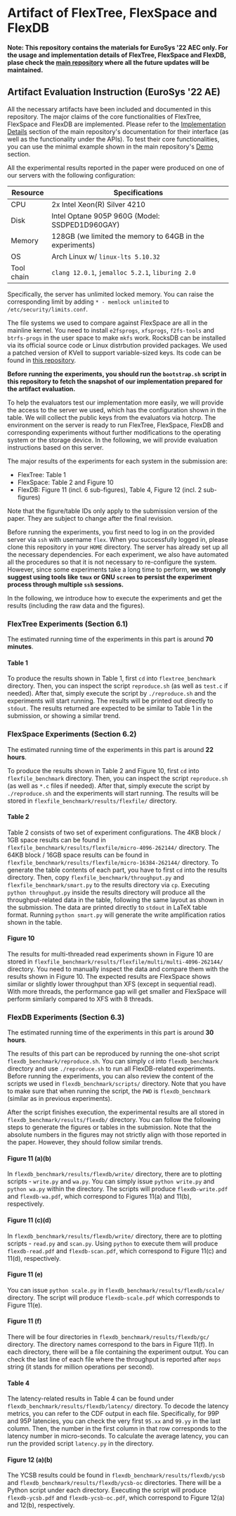 # Artifact of FlexTree, FlexSpace and FlexDB

**Note: This repository contains the materials for EuroSys '22 AEC only. For the usage and implementation details of
FlexTree, FlexSpace and FlexDB, plase check the [main repository](https://github.com/flexible-address-space/flexspace)
where all the future updates will be maintained.**

## Artifact Evaluation Instruction (EuroSys '22 AE)

All the necessary artifacts have been included and documented in this repository.
The major claims of the core functionalities of FlexTree, FlexSpace and FlexDB are implemented.
Please refer to the [Implementation Details](https://github.com/flexible-address-space/flexspace#implementation-details)
section of the main repository's documentation for their interface (as well as the functionality under the APIs).
To test their core functionalities, you can use the minimal example shown in the main repository's
[Demo](https://github.com/flexible-address-space/flexspace#demo) section.

All the experimental results reported in the paper were produced on one of our servers with the following configuration:

| Resource | Specifications |
| --- | --- |
| CPU | 2x Intel Xeon(R) Silver 4210 |
| Disk | Intel Optane 905P 960G (Model: SSDPED1D960GAY) |
| Memory | 128GB (we limited the memory to 64GB in the experiments) |
| OS | Arch Linux w/ `linux-lts 5.10.32` |
| Tool chain | `clang 12.0.1`, `jemalloc 5.2.1`, `liburing 2.0` |

Specifically, the server has unlimited locked memory. You can raise the corresponding limit by adding
`* - memlock unlimited` to `/etc/security/limits.conf`.

The file systems we used to compare against FlexSpace are all in the mainline kernel.
You need to install `e2fsprogs`, `xfsprogs`, `f2fs-tools` and `btrfs-progs` in the user space to make `mkfs` work.
RocksDB can be installed via its official source code or Linux distrbution provided packages.
We used a patched version of KVell to support variable-sized keys.
Its code can be found in [this repository](https://github.com/flexible-address-space/eurosys22-artifact-kvell).

**Before running the experiments, you should run the `bootstrap.sh` script in this repository to fetch the snapshot of
our implementation prepared for the artifact evaluation.**

To help the evaluators test our implementation more easily, we will provide the access to the server we used, which
has the configuration shown in the table.
We will collect the public keys from the evaluators via hotcrp.
The environment on the server is ready to run FlexTree, FlexSpace, FlexDB and corresponding experiments
without further modifications to the operating system or the storage device.
In the following, we will provide evaluation instructions based on this server.

The major results of the experiments for each system in the submission are:

- FlexTree: Table 1
- FlexSpace: Table 2 and Figure 10
- FlexDB: Figure 11 (incl. 6 sub-figures), Table 4, Figure 12 (incl. 2 sub-figures)

Note that the figure/table IDs only apply to the submission version of the paper.
They are subject to change after the final revision.

Before running the experiments, you first need to log in on the provided server via `ssh` with username `flex`.
When you successfully logged in, please clone this repository in your `HOME` directory.
The server has already set up all the necessary dependencies.
For each experiment, we also have automated all the procedures so that it is not necessary to re-configure the system.
However, since some experiments take a long time to perform, **we strongly suggest using tools like `tmux` or
GNU `screen` to persist the experiment process through multiple `ssh` sessions.**

In the following, we introduce how to execute the
experiments and get the results (including the raw data and the figures).

### FlexTree Experiments (Section 6.1)

The estimated running time of the experiments in this part is around **70 minutes**.

#### Table 1

To produce the results shown in Table 1, first `cd` into `flextree_benchmark` directory.
Then, you can inspect the script `reproduce.sh` (as well as `test.c` if needed).
After that, simply execute the script by `./reproduce.sh` and the experiments will start running.
The results will be printed out directly to `stdout`. The results returned are expected to be similar to
Table 1 in the submission, or showing a similar trend.

### FlexSpace Experiments (Section 6.2)

The estimated running time of the experiments in this part is around **22 hours**.

To produce the results shown in Table 2 and Figure 10, first `cd` into `flexfile_benchmark` directory.
Then, you can inspect the script `reproduce.sh` (as well as `*.c` files if needed).
After that, simply execute the script by `./reproduce.sh` and the experiments will start running.
The results will be stored in `flexfile_benchmark/results/flexfile/` directory.

#### Table 2

Table 2 consists of two set of experiment configurations.
The 4KB block / 1GB space results can be found in `flexfile_benchmark/results/flexfile/micro-4096-262144/` directory.
The 64KB block / 16GB space results can be found in `flexfile_benchmark/results/flexfile/micro-16384-262144/` directory.
To generate the table contents of each part, you have to first `cd` into the results directory.
Then, copy `flexfile_benchmark/throughput.py` and `flexfile_benchmark/smart.py` to the results directory via `cp`.
Executing `python throughput.py` inside the results directory will produce all the throughput-related data in the table,
following the same layout as shown in the submission.
The data are printed directly to `stdout` in LaTeX table format.
Running `python smart.py` will generate the write amplification ratios shown in the table.

#### Figure 10

The results for multi-threaded read experiments shown in Figure 10 are stored in
`flexfile_benchmark/results/flexfile/multi/multi-4096-262144/` directory.
You need to manually inspect the data and compare them with the results shown in Figure 10.
The expected results are FlexSpace shows similar or slightly lower throughput than XFS (except in sequential read).
With more threads, the performance gap will get smaller and FlexSpace will perform similarly compared to XFS with 8
threads.

### FlexDB Experiments (Section 6.3)

The estimated running time of the experiments in this part is around **30 hours**.

The results of this part can be reproduced by running the one-shot script `flexdb_benchmark/reproduce.sh`.
You can simply `cd` into `flexdb_benchmark` directory and use `./reproduce.sh` to run all FlexDB-related experiments.
Before running the experiments, you can also review the content of the scripts we used in `flexdb_benchmark/scripts/`
directory.
Note that you have to make sure that when running the script, the `PWD` is `flexdb_benchmark` (similar as in previous
experiments).

After the script finishes execution, the experimental results are all stored in `flexdb_benchmark/results/flexdb/`
directory. You can follow the following steps to generate the figures or tables in the submission.
Note that the absolute numbers in the figures may not strictly align with those reported in the paper.
However, they should follow similar trends.

#### Figure 11 (a)(b)

In `flexdb_benchmark/results/flexdb/write/` directory, there are to plotting scripts - `write.py` and `wa.py`.
You can simply issue `python write.py` and `python wa.py` within the directory.
The scripts will produce `flexdb-write.pdf` and `flexdb-wa.pdf`, which correspond to Figures 11(a) and 11(b),
respectively.

#### Figure 11 \(c\)(d)

In `flexdb_benchmark/results/flexdb/write/` directory, there are to plotting scripts - `read.py` and `scan.py`.
Using `python` to execute them will produce `flexdb-read.pdf` and `flexdb-scan.pdf`,
which correspond to Figure 11\(c\) and 11(d), respectively.

#### Figure 11 (e)

You can issue `python scale.py` in `flexdb_benchmark/results/flexdb/scale/` directory.
The script will produce `flexdb-scale.pdf` which corresponds to Figure 11(e).

#### Figure 11 (f)

There will be four directories in `flexdb_benchmark/results/flexdb/gc/` directory.
The directory names correspond to the bars in Figure 11(f).
In each directory, there will be a file containing the experiment output.
You can check the last line of each file where the throughput is reported after `mops` string (it stands for million
operations per second).

#### Table 4

The latency-related results in Table 4 can be found under `flexdb_benchmark/results/flexdb/latency/` directory.
To decode the latency metrics, you can refer to the CDF output in each file.
Specifically, for 99P and 95P latencies, you can check the very first `95.xx` and `99.yy` in the last column.
Then, the number in the first column in that row corresponds to the latency number in micro-seconds.
To calculate the average latency, you can run the provided script `latency.py` in the directory.

#### Figure 12 (a)(b)

The YCSB results could be found in `flexdb_benchmark/results/flexdb/ycsb` and
`flexdb_benchmark/results/flexdb/ycsb-oc` directories.
There will be a Python script under each directory.
Executing the script will produce `flexdb-ycsb.pdf` and `flexdb-ycsb-oc.pdf`, which correspond to Figure 12(a) and
12(b), respectively.
